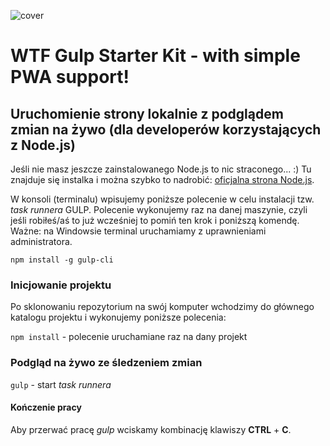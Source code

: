 ![cover](https://raw.githubusercontent.com/kasiaizak/wtf-gulp-starter-kit/master/src/assets/img/cover.png)

# WTF Gulp Starter Kit - with simple PWA support!

## Uruchomienie strony lokalnie z podglądem zmian na żywo (dla developerów korzystających z Node.js)

Jeśli nie masz jeszcze zainstalowanego Node.js to nic straconego... :) Tu znajduje się instalka i można szybko to nadrobić: [oficjalna strona Node.js](https://nodejs.org/en/).

W konsoli (terminalu) wpisujemy poniższe polecenie w celu instalacji tzw. *task runnera* GULP. Polecenie wykonujemy raz na danej maszynie, czyli jeśli robiłeś/aś to już wcześniej to pomiń ten krok i poniższą komendę. Ważne: na Windowsie terminal uruchamiamy z uprawnieniami administratora.

`npm install -g gulp-cli`

### Inicjowanie projektu

Po sklonowaniu repozytorium na swój komputer wchodzimy do głównego katalogu projektu i wykonujemy poniższe polecenia:

`npm install` - polecenie uruchamiane raz na dany projekt

### Podgląd na żywo ze śledzeniem zmian

`gulp` - start *task runnera*

#### Kończenie pracy

Aby przerwać pracę *gulp* wciskamy kombinację klawiszy **CTRL** + **C**.
